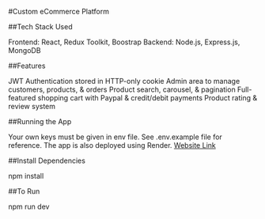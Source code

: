 #Custom eCommerce Platform

##Tech Stack Used

Frontend: React, Redux Toolkit, Boostrap
Backend: Node.js, Express.js, MongoDB

##Features

JWT Authentication stored in HTTP-only cookie
Admin area to manage customers, products, & orders
Product search, carousel, & pagination
Full-featured shopping cart with Paypal & credit/debit payments
Product rating & review system

##Running the App

Your own keys must be given in env file. See .env.example file for reference. 
The app is also deployed using Render. [Website Link](https://ecommerce-hub.onrender.com/)

##Install Dependencies

npm install

##To Run

npm run dev
